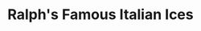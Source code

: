 ---
title: "Ralph's Famous Italian Ices"
url: /east-islip/ralphs-famous-italian-ices/
shop: confectionery
---